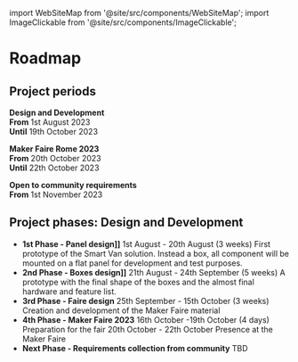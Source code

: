 
import WebSiteMap from '@site/src/components/WebSiteMap';
import ImageClickable from '@site/src/components/ImageClickable';

<WebSiteMap />

# Roadmap

## Project periods

**Design and Development**<br />
**From** 1st August 2023<br />
**Until** 19th October 2023<br />

**Maker Faire Rome 2023**<br />
**From** 20th October 2023<br />
**Until** 22th October 2023<br />

**Open to community requirements**<br />
**From** 1st November 2023


## Project phases: Design and Development

<ImageClickable
  src="/img/roadmap/roadmap_highlevel.png"
  alt="SmartVan's Roadmap" />

* **1st Phase - Panel design]]**
  1st August - 20th August (3 weeks)
  First prototype of the Smart Van solution. Instead a box, all component will be mounted on a flat panel for development and test purposes.
  <ImageClickable
    src="/img/roadmap/roadmap_1st_phase.png"
    alt="SmartVan's Roadmap" />
* **2nd Phase - Boxes design]]**
  21th August - 24th September (5 weeks)
  A prototype with the final shape of the boxes and the almost final hardware and feature list.
  <ImageClickable
  src="/img/roadmap/roadmap_2nd_phase.png"
  alt="SmartVan's Roadmap" />
* **3rd Phase - Faire design**
  25th September - 15th October (3 weeks)
  Creation and development of the Maker Faire material
* **4th Phase - Maker Faire 2023**
  16th October -19th October (4 days)
  Preparation for the fair
  20th October - 22th October
  Presence at the Maker Faire
* **Next Phase - Requirements collection from community**
  TBD

